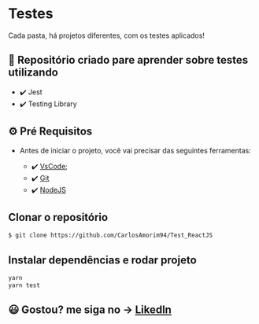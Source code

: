 # Testes

Cada pasta, há projetos diferentes, com os testes aplicados!

## 🚀 Repositório criado pare aprender sobre testes utilizando

- ✔️ Jest
- ✔️ Testing Library


## ⚙ Pré Requisitos

- Antes de iniciar o projeto, você vai precisar das seguintes ferramentas: 

    - ✔️ [VsCode](https://code.visualstudio.com/download);
    - ✔️ [Git](https://git-scm.com/)
    - ✔️ [NodeJS](https://nodejs.org/en/download/)


## Clonar o repositório
```bash
$ git clone https://github.com/CarlosAmorim94/Test_ReactJS
```

## Instalar dependências e rodar projeto
```bash
yarn
yarn test
```


## 😃 Gostou? me siga no -> [Likedln](https://www.linkedin.com/in/CarlosAmorim94/)
